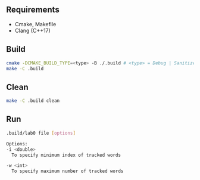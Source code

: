 ## Requirements

- Cmake, Makefile
- Clang (C++17)

## Build

```bash
cmake -DCMAKE_BUILD_TYPE=<type> -B ./.build # <type> = Debug | Sanitized | Release
make -C .build
```

## Clean

```bash
make -C .build clean
```

## Run

```bash
.build/lab0 file [options]

Options:
-i <double>
  To specify minimum index of tracked words

-w <int>
  To specify maximum number of tracked words 
```
